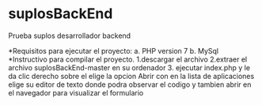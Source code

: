# suplosBackEnd
Prueba suplos desarrollador backend

*Requisitos para ejecutar el proyecto:
     a. PHP version 7
     b. MySql
*Instructivo para compilar el proyecto.
    1.descargar el archivo
    2.extraer el archivo suplosBackEnd-master en su ordenador
    3. ejecutar index.php y le da clic derecho sobre el  elige la opcion Abrir con
       en la lista de aplicaciones elige su editor de texto  donde podra observar el codigo y tambien abrir en el navegador para visualizar el formulario



